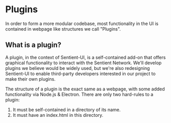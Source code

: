 # Plugins

In order to form a more modular codebase, most functionality in the UI is
contained in webpage like structures we call "Plugins".

## What is a plugin?

A plugin, in the context of Sentient-UI, is a self-contained add-on that offers
graphical functionality to interact with the Sentient Network. We'll develop plugins
we believe would be widely used, but we're also redesigning Sentient-UI to enable
third-party developers interested in our project to make their own plugins.

The structure of a plugin is the exact same as a webpage, with some added
functionality via Node.js & Electron. There are only two hard-rules to a
plugin:

1. It must be self-contained in a directory of its name.
2. It must have an index.html in this directory.
